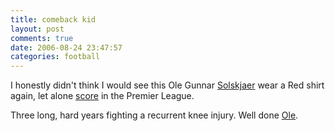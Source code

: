 ```yaml
---
title: comeback kid
layout: post
comments: true
date: 2006-08-24 23:47:57
categories: football
---
```

I honestly didn't think I would see this Ole Gunnar
[Solskjaer](http://en.wikipedia.org/wiki/Ole_Gunnar_Solskjaer) wear a
Red shirt again, let alone
[score](http://news.bbc.co.uk/sport1/hi/football/eng_prem/5266142.stm)
in the Premier League.

Three long, hard years fighting a recurrent knee injury. Well done
[Ole](http://www.youtube.com/watch?v=5rjFnTbwUZQ).
